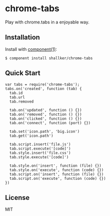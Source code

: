 
# chrome-tabs

  Play with chrome.tabs in a enjoyable way.

## Installation

  Install with [component(1)](http://component.io):

    $ component install shallker/chrome-tabs

## Quick Start
```
var tabs = require('chrome-tabs');
tabs.on('created', function (tab) {
  tab.id
  tab.url
  tab.removed

  tab.on('updated', function () {})
  tab.on('removed', function () {})
  tab.on('clicked', function () {})
  tab.on('connect', function (port) {})

  tab.set('icon.path', 'big.icon')
  tab.get('icon.path')

  tab.script.insert('file.js')
  tab.script.execute('[code]')
  tab.style.insert('file.css')
  tab.style.execute('[code]')

  tab.style.on('insert', function (file) {})
  tab.style.on('execute', function (code) {})
  tab.script.on('insert', function (file) {})
  tab.script.on('execute', function (code) {})
})
```

## License

  MIT
